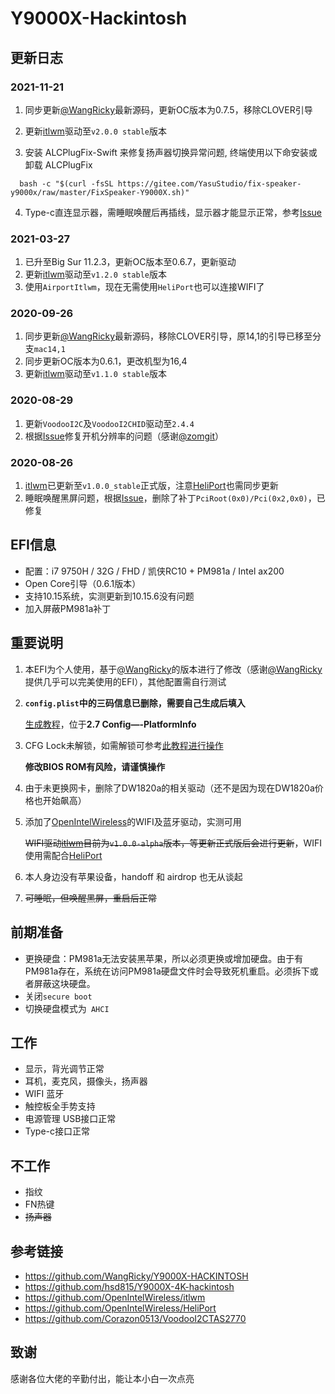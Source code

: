 # Y9000X-Hackintosh

## 更新日志

### 2021-11-21

1. 同步更新[@WangRicky](https://github.com/WangRicky/Y9000X-HACKINTOSH)最新源码，更新OC版本为0.7.5，移除CLOVER引导

2. 更新[itlwm](https://github.com/OpenIntelWireless/itlwm)驱动至`v2.0.0 stable`版本

3. 安装 ALCPlugFix-Swift 来修复扬声器切换异常问题, 终端使用以下命安装或卸载 ALCPlugFix

```
  bash -c "$(curl -fsSL https://gitee.com/YasuStudio/fix-speaker-y9000x/raw/master/FixSpeaker-Y9000X.sh)"
```
4. Type-c直连显示器，需睡眠唤醒后再插线，显示器才能显示正常，参考[Issue](https://github.com/WangRicky/Y9000X-HACKINTOSH/issues/80)

### 2021-03-27

1. 已升至Big Sur 11.2.3，更新OC版本至0.6.7，更新驱动
2. 更新[itlwm](https://github.com/OpenIntelWireless/itlwm)驱动至`v1.2.0 stable`版本
3. 使用`AirportItlwm`，现在无需使用`HeliPort`也可以连接WIFI了


### 2020-09-26

1. 同步更新[@WangRicky](https://github.com/WangRicky/Y9000X-HACKINTOSH)最新源码，移除CLOVER引导，原14,1的引导已移至分支`mac14,1`
2. 同步更新OC版本为0.6.1，更改机型为16,4
3. 更新[itlwm](https://github.com/OpenIntelWireless/itlwm)驱动至`v1.1.0 stable`版本

### 2020-08-29

1. 更新`VoodooI2C`及`VoodooI2CHID`驱动至`2.4.4`
2. 根据[Issue](https://github.com/Hadymic/Y9000X-Hackintosh/issues/3)修复开机分辨率的问题（感谢[@zomgit](https://github.com/zomgit)）

### 2020-08-26

1. [itlwm](https://github.com/OpenIntelWireless/itlwm)已更新至`v1.0.0_stable`正式版，注意[HeliPort](https://github.com/OpenIntelWireless/HeliPort)也需同步更新
2. 睡眠唤醒黑屏问题，根据[Issue](https://github.com/WangRicky/Y9000X-HACKINTOSH/issues/19)，删除了补丁`PciRoot(0x0)/Pci(0x2,0x0)`，已修复

## EFI信息

* 配置：i7 9750H / 32G / FHD / 凯侠RC10 + PM981a / Intel ax200
* Open Core引导（0.6.1版本）
* 支持10.15系统，实测更新到10.15.6没有问题
* 加入屏蔽PM981a补丁

## 重要说明

1. 本EFI为个人使用，基于[@WangRicky](https://github.com/WangRicky/Y9000X-HACKINTOSH)的版本进行了修改（感谢[@WangRicky](https://github.com/WangRicky)提供几乎可以完美使用的EFI），其他配置需自行测试

2. **`config.plist`中的三码信息已删除，需要自己生成后填入**

   [生成教程](https://blog.xjn819.com/?p=543)，位于**2.7 Config—-PlatformInfo**

3. CFG Lock未解锁，如需解锁可参考[此教程进行操作](http://bbs.pcbeta.com/viewthread-1845189-1-1.html)

   **修改BIOS ROM有风险，请谨慎操作**

4. 由于未更换网卡，删除了DW1820a的相关驱动（还不是因为现在DW1820a价格也开始飙高）

5. 添加了[OpenIntelWireless](https://github.com/OpenIntelWireless)的WIFI及蓝牙驱动，实测可用

   ~~WIFI驱动[itlwm](https://github.com/OpenIntelWireless/itlwm)目前为`v1.0.0-alpha`版本，等更新正式版后会进行更新~~，WIFI使用需配合[HeliPort](https://github.com/OpenIntelWireless/HeliPort)

6. 本人身边没有苹果设备，handoff 和 airdrop 也无从谈起

7. ~~可睡眠，但唤醒黑屏，重启后正常~~

## 前期准备

* 更换硬盘：PM981a无法安装黑苹果，所以必须更换或增加硬盘。由于有PM981a存在，系统在访问PM981a硬盘文件时会导致死机重启。必须拆下或者屏蔽这块硬盘。
* 关闭`secure boot`
* 切换硬盘模式为` AHCI`


## 工作

* 显示，背光调节正常 
* 耳机，麦克风，摄像头，扬声器
* WIFI 蓝牙
* 触控板全手势支持
* 电源管理 USB接口正常
* Type-c接口正常

## 不工作

* 指纹
* FN热键
* ~~扬声器~~

## 参考链接

* https://github.com/WangRicky/Y9000X-HACKINTOSH
* https://github.com/hsd815/Y9000X-4K-hackintosh
* https://github.com/OpenIntelWireless/itlwm
* https://github.com/OpenIntelWireless/HeliPort
* https://github.com/Corazon0513/VoodooI2CTAS2770

## 致谢

感谢各位大佬的辛勤付出，能让本小白一次点亮
